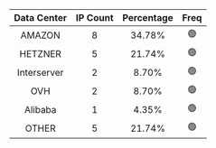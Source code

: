 | Data Center | IP Count | Percentage | Freq |
|:------------:|:--------:|:-----------:|:-----:|
| AMAZON | 8 | 34.78% | 🟢 |
| HETZNER | 5 | 21.74% | 🟢 |
| Interserver | 2 | 8.70% | 🟢 |
| OVH | 2 | 8.70% | 🟢 |
| Alibaba | 1 | 4.35% | 🟢 |
| OTHER | 5 | 21.74% | 🟢 |